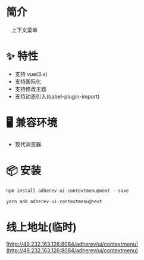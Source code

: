 # 简介
&ensp;&ensp;上下文菜单

# ✨ 特性
- 支持 vue(3.x)
- 支持国际化
- 支持修改主题
- 支持动态引入(babel-plugin-import)

# 🖥 兼容环境
- 现代浏览器

# 📦 安装
```javascript
npm install adherev-ui-contextmenu@next --save
```

```javascript
yarn add adherev-ui-contextmenu@next
```

# 线上地址(临时)
[http://49.232.163.126:8084/adherev/ui/contextmenu](http://49.232.163.126:8084/adherev/ui/contextmenu)

